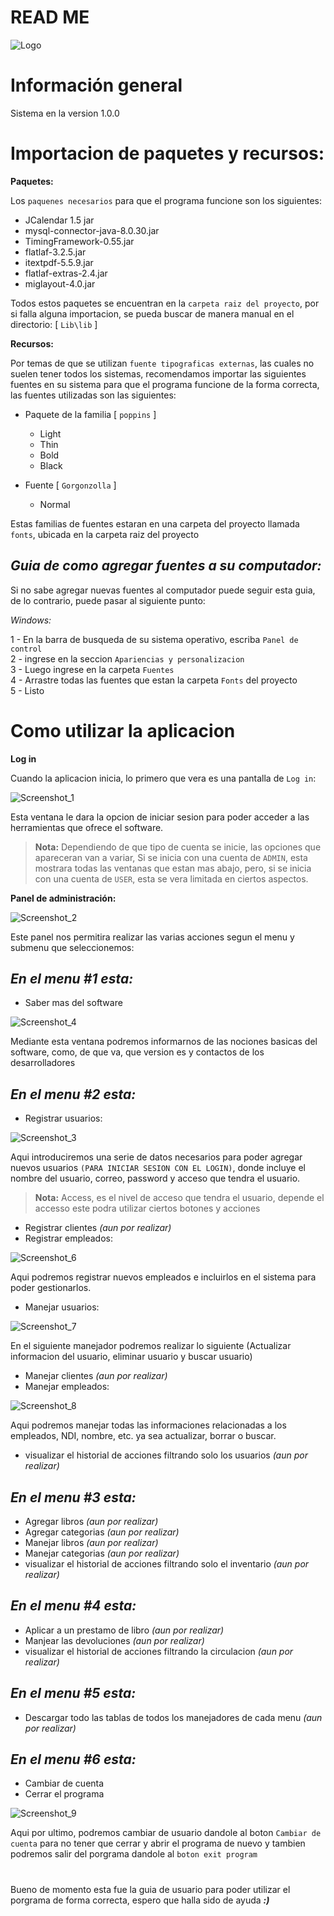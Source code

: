 # READ ME

![Logo](https://github.com/01010011011001010110010001110100/Final-Proyect/assets/89937780/9a2b4294-3b88-4550-ae63-1c63e7a708cc)

# Información general

Sistema en la version 1.0.0

# Importacion de paquetes y recursos:


**Paquetes:**

Los `paquenes necesarios` para que el programa funcione son los siguientes:

- JCalendar 1.5 jar
- mysql-connector-java-8.0.30.jar
- TimingFramework-0.55.jar
- flatlaf-3.2.5.jar
- itextpdf-5.5.9.jar
- flatlaf-extras-2.4.jar
- miglayout-4.0.jar

Todos estos paquetes se encuentran en la `carpeta raiz del proyecto`, por si falla alguna importacion, se pueda
buscar de manera manual en el directorio: [ `Lib\lib` ]

**Recursos:**

Por temas de que se utilizan `fuente tipograficas externas`, las cuales no suelen tener todos los sistemas, recomendamos importar las siguientes fuentes en su sistema
para que el programa funcione de la forma correcta, las fuentes utilizadas son las siguientes:

- Paquete de la familia [ `poppins` ]
  - Light
  - Thin
  - Bold
  - Black

- Fuente [ `Gorgonzolla` ]
  - Normal


Estas familias de fuentes estaran en una carpeta del proyecto llamada `fonts`, ubicada en la carpeta raiz del proyecto

*Guia de como agregar fuentes a su computador:*
-----
Si no sabe agregar nuevas fuentes al computador puede seguir esta guia, de lo contrario, puede pasar al siguiente punto:

*Windows:*

1 - En la barra de busqueda de su sistema operativo, escriba `Panel de control`  
2 - ingrese en la seccion `Apariencias y personalizacion`   
3 - Luego ingrese en la carpeta `Fuentes`  
4 - Arrastre todas las fuentes que estan la carpeta `Fonts` del proyecto  
5 - Listo  

#

# Como utilizar la aplicacion

**Log in**

Cuando la aplicacion inicia, lo primero que vera es una pantalla de `Log in`:

![Screenshot_1](https://github.com/01010011011001010110010001110100/Final-Proyect/assets/89937780/5a29f743-e21a-485d-8359-d6eb6eefee43)

Esta ventana le dara la opcion de iniciar sesion para poder acceder a las herramientas que ofrece el software.

> **Nota:** Dependiendo de que tipo de cuenta se inicie, las opciones que apareceran van a variar, Si se inicia con una cuenta de `ADMIN`,
> esta mostrara todas las ventanas que estan mas abajo, pero, si se inicia con una cuenta de `USER`,
> esta se vera limitada en ciertos aspectos.

**Panel de administración:**

![Screenshot_2](https://github.com/01010011011001010110010001110100/Final-Proyect/assets/89937780/3838495b-1426-422f-ad94-a649aa6d0d58)

Este panel nos permitira realizar las varias acciones segun el menu y submenu que seleccionemos:

*En el menu #1 esta:*
----

- Saber mas del software

![Screenshot_4](https://github.com/01010011011001010110010001110100/Final-Proyect/assets/89937780/afc69e2b-70ed-437a-8b3a-1ef588bd449f)

Mediante esta ventana podremos informarnos de las nociones basicas del software, como, de que va, que version es y contactos
de los desarrolladores

*En el menu #2 esta:*
----

- Registrar usuarios:

![Screenshot_3](https://github.com/01010011011001010110010001110100/Final-Proyect/assets/89937780/121a302f-8d1a-41e1-822c-cff5d3615fa1)

Aqui introduciremos una serie de datos necesarios para poder agregar nuevos usuarios `(PARA INICIAR SESION CON EL LOGIN)`,
donde incluye el nombre del usuario, correo, password y acceso que tendra el usuario.

> **Nota:** Access, es el nivel de acceso que tendra el usuario, depende el accesso este podra utilizar ciertos botones
> y acciones

- Registrar clientes *(aun por realizar)*
- Registrar empleados:

![Screenshot_6](https://github.com/01010011011001010110010001110100/Final-Proyect/assets/89937780/9902cf25-9baf-448d-97de-1eee3cbcd41c)

Aqui podremos registrar nuevos empleados e incluirlos en el sistema para poder gestionarlos.

- Manejar usuarios:

![Screenshot_7](https://github.com/01010011011001010110010001110100/Final-Proyect/assets/89937780/bf17d27e-5a9d-4e81-9184-03a00e77c066)

En el siguiente manejador podremos realizar lo siguiente (Actualizar informacion del usuario, eliminar usuario y buscar usuario)

- Manejar clientes *(aun por realizar)*
- Manejar empleados:

![Screenshot_8](https://github.com/01010011011001010110010001110100/Final-Proyect/assets/89937780/e542b903-b5fb-4938-90bd-4bfc4d2aa850)

Aqui podremos manejar todas las informaciones relacionadas a los empleados, NDI, nombre, etc.
ya sea actualizar, borrar o buscar.

- visualizar el historial de acciones filtrando solo los usuarios *(aun por realizar)*

*En el menu #3 esta:*
----

- Agregar libros *(aun por realizar)*
- Agregar categorias *(aun por realizar)*
- Manejar libros *(aun por realizar)*
- Manejar categorias *(aun por realizar)*
- visualizar el historial de acciones filtrando solo el inventario *(aun por realizar)*

*En el menu #4 esta:*
----

- Aplicar a un prestamo de libro *(aun por realizar)*
- Manjear las devoluciones *(aun por realizar)*
- visualizar el historial de acciones filtrando la circulacion *(aun por realizar)*

*En el menu #5 esta:*
----

- Descargar todo las tablas de todos los manejadores de cada menu *(aun por realizar)*

*En el menu #6 esta:*
----

- Cambiar de cuenta
- Cerrar el programa

![Screenshot_9](https://github.com/01010011011001010110010001110100/Final-Proyect/assets/89937780/78df729a-feb3-42ef-87ed-2b4b7c91b656)

Aqui por ultimo, podremos cambiar de usuario dandole al boton `Cambiar de cuenta` para no tener que cerrar y abrir el programa de nuevo
y tambien podremos salir del porgrama dandole al `boton exit program`

#

Bueno de momento esta fue la guia de usuario para poder utilizar el porgrama de forma correcta, espero que halla sido de ayuda ***:)***

